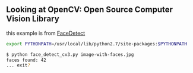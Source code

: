 ## Looking at OpenCV: Open Source Computer Vision Library

this example is from [FaceDetect](https://github.com/shantnu/FaceDetect)

```bash
export PYTHONPATH=/usr/local/lib/python2.7/site-packages:$PYTHONPATH
```

```bash
$ python face_detect_cv3.py image-with-faces.jpg
faces found: 42
... exit?
```
